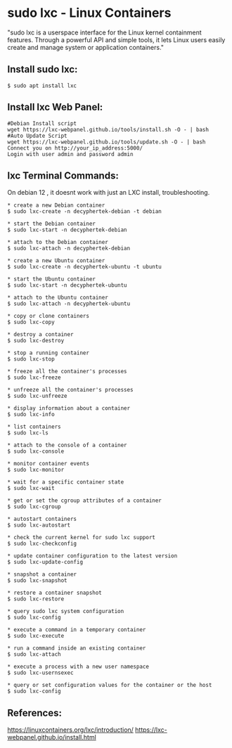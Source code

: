 sudo lxc - Linux Containers
=======================

"sudo lxc is a userspace interface for the Linux kernel containment features. Through a powerful API and simple tools, it lets Linux users easily create and manage system or application containers."

Install sudo lxc:
-----------

    $ sudo apt install lxc

Install lxc Web Panel:
-----------------------

    #Debian Install script
    wget https://lxc-webpanel.github.io/tools/install.sh -O - | bash
    #Auto Update Script
    wget https://lxc-webpanel.github.io/tools/update.sh -O - | bash
    Connect you on http://your_ip_address:5000/
    Login with user admin and password admin

lxc Terminal Commands:
----------------------

On debian 12 , it doesnt work with just an LXC install, troubleshooting. 

    * create a new Debian container
    $ sudo lxc-create -n decyphertek-debian -t debian

    * start the Debian container
    $ sudo lxc-start -n decyphertek-debian

    * attach to the Debian container
    $ sudo lxc-attach -n decyphertek-debian

    * create a new Ubuntu container
    $ sudo lxc-create -n decyphertek-ubuntu -t ubuntu

    * start the Ubuntu container
    $ sudo lxc-start -n decyphertek-ubuntu

    * attach to the Ubuntu container
    $ sudo lxc-attach -n decyphertek-ubuntu

    * copy or clone containers
    $ sudo lxc-copy

    * destroy a container
    $ sudo lxc-destroy

    * stop a running container
    $ sudo lxc-stop

    * freeze all the container's processes
    $ sudo lxc-freeze

    * unfreeze all the container's processes
    $ sudo lxc-unfreeze

    * display information about a container
    $ sudo lxc-info

    * list containers
    $ sudo lxc-ls

    * attach to the console of a container
    $ sudo lxc-console

    * monitor container events
    $ sudo lxc-monitor

    * wait for a specific container state
    $ sudo lxc-wait

    * get or set the cgroup attributes of a container
    $ sudo lxc-cgroup

    * autostart containers
    $ sudo lxc-autostart

    * check the current kernel for sudo lxc support
    $ sudo lxc-checkconfig

    * update container configuration to the latest version
    $ sudo lxc-update-config

    * snapshot a container
    $ sudo lxc-snapshot

    * restore a container snapshot
    $ sudo lxc-restore

    * query sudo lxc system configuration
    $ sudo lxc-config

    * execute a command in a temporary container
    $ sudo lxc-execute

    * run a command inside an existing container
    $ sudo lxc-attach

    * execute a process with a new user namespace
    $ sudo lxc-usernsexec

    * query or set configuration values for the container or the host
    $ sudo lxc-config

References:
-----------

https://linuxcontainers.org/lxc/introduction/
https://lxc-webpanel.github.io/install.html